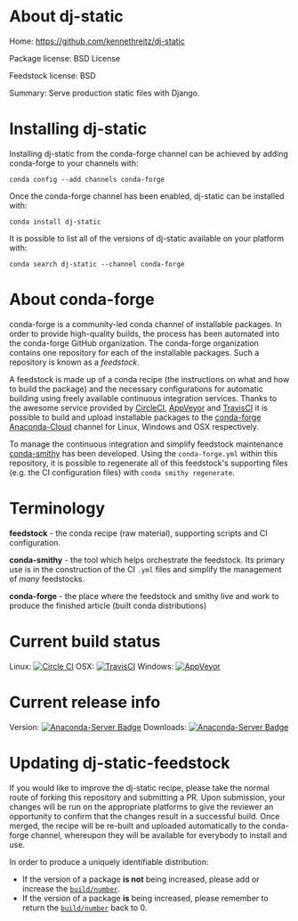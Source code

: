About dj-static
===============

Home: https://github.com/kennethreitz/dj-static

Package license: BSD License

Feedstock license: BSD

Summary: Serve production static files with Django.



Installing dj-static
====================

Installing dj-static from the conda-forge channel can be achieved by adding conda-forge to your channels with:

```
conda config --add channels conda-forge
```

Once the conda-forge channel has been enabled, dj-static can be installed with:

```
conda install dj-static
```

It is possible to list all of the versions of dj-static available on your platform with:

```
conda search dj-static --channel conda-forge
```


About conda-forge
=================

conda-forge is a community-led conda channel of installable packages.
In order to provide high-quality builds, the process has been automated into the
conda-forge GitHub organization. The conda-forge organization contains one repository 
for each of the installable packages. Such a repository is known as a *feedstock*.

A feedstock is made up of a conda recipe (the instructions on what and how to build
the package) and the necessary configurations for automatic building using freely
available continuous integration services. Thanks to the awesome service provided by
[CircleCI](https://circleci.com/), [AppVeyor](http://www.appveyor.com/)
and [TravisCI](https://travis-ci.org/) it is possible to build and upload installable
packages to the [conda-forge](https://anaconda.org/conda-forge)
[Anaconda-Cloud](http://docs.anaconda.org/) channel for Linux, Windows and OSX respectively.

To manage the continuous integration and simplify feedstock maintenance
[conda-smithy](http://github.com/conda-forge/conda-smithy) has been developed.
Using the ``conda-forge.yml`` within this repository, it is possible to regenerate all of
this feedstock's supporting files (e.g. the CI configuration files) with ``conda smithy regenerate``.


Terminology
===========

**feedstock** - the conda recipe (raw material), supporting scripts and CI configuration.

**conda-smithy** - the tool which helps orchestrate the feedstock.
                   Its primary use is in the construction of the CI ``.yml`` files
                   and simplify the management of *many* feedstocks.

**conda-forge** - the place where the feedstock and smithy live and work to
                  produce the finished article (built conda distributions)

Current build status
====================
Linux: [![Circle CI](https://circleci.com/gh/conda-forge/dj-static-feedstock.svg?style=svg)](https://circleci.com/gh/conda-forge/dj-static-feedstock)
OSX: [![TravisCI](https://travis-ci.org/conda-forge/dj-static-feedstock.svg?branch=master)](https://travis-ci.org/conda-forge/dj-static-feedstock) 
Windows: [![AppVeyor](https://ci.appveyor.com/api/projects/status/github/conda-forge/dj-static-feedstock?svg=True)](https://ci.appveyor.com/project/conda-forge/dj-static-feedstock/branch/master)

Current release info
====================
Version: [![Anaconda-Server Badge](https://anaconda.org/conda-forge/dj-static/badges/version.svg)](https://anaconda.org/conda-forge/dj-static)
Downloads: [![Anaconda-Server Badge](https://anaconda.org/conda-forge/dj-static/badges/downloads.svg)](https://anaconda.org/conda-forge/dj-static)


Updating dj-static-feedstock
============================

If you would like to improve the dj-static recipe, please take the normal
route of forking this repository and submitting a PR. Upon submission, your changes will
be run on the appropriate platforms to give the reviewer an opportunity to confirm that the
changes result in a successful build. Once merged, the recipe will be re-built and uploaded
automatically to the conda-forge channel, whereupon they will be available for everybody to
install and use.

In order to produce a uniquely identifiable distribution:
 * If the version of a package **is not** being increased, please add or increase
   the [``build/number``](http://conda.pydata.org/docs/building/meta-yaml.html#build-number-and-string). 
 * If the version of a package **is** being increased, please remember to return
   the [``build/number``](http://conda.pydata.org/docs/building/meta-yaml.html#build-number-and-string)
   back to 0.
